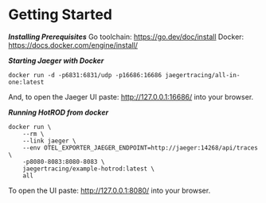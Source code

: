 Getting Started
===============

***Installing Prerequisites***
    Go toolchain: https://go.dev/doc/install
    Docker: https://docs.docker.com/engine/install/

***Starting Jaeger with Docker***

    docker run -d -p6831:6831/udp -p16686:16686 jaegertracing/all-in-one:latest

And, to open the Jaeger UI paste: http://127.0.0.1:16686/ into your browser.

***Running HotROD from docker***

    docker run \
        --rm \
        --link jaeger \
        --env OTEL_EXPORTER_JAEGER_ENDPOINT=http://jaeger:14268/api/traces \
        -p8080-8083:8080-8083 \
        jaegertracing/example-hotrod:latest \
        all
        
To open the UI paste: http://127.0.0.1:8080/ into your browser.


